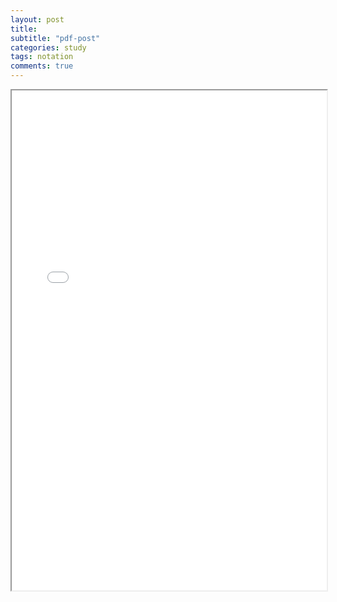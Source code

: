 ```yaml
---
layout: post
title: 
subtitle: "pdf-post"
categories: study
tags: notation
comments: true
---
```

<iframe src="/data/pdf/ㅁㅁ.pdf" width="100%" height="800em"></iframe>
